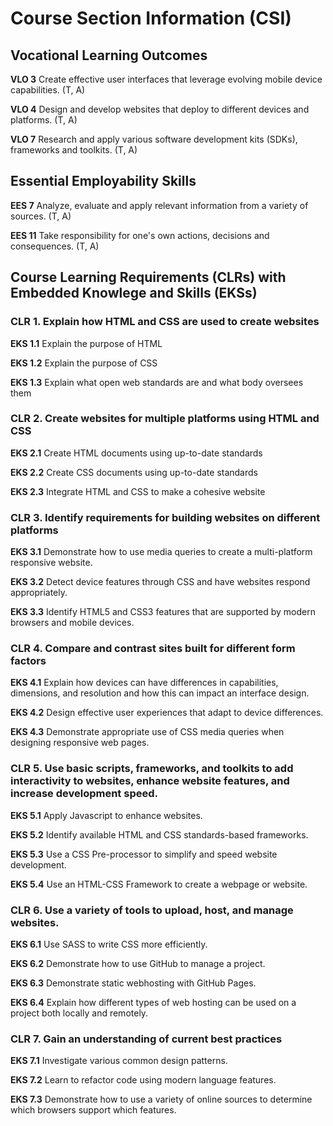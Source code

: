 # Course Section Information (CSI)

## Vocational Learning Outcomes

**VLO 3** Create effective user interfaces that leverage evolving mobile device capabilities. (T, A)

**VLO 4** Design and develop websites that deploy to different devices and platforms. (T, A)

**VLO 7** Research and apply various software development kits (SDKs), frameworks and toolkits. (T, A)

## Essential Employability Skills

**EES 7** Analyze, evaluate and apply relevant information from a variety of sources. (T, A)

**EES 11** Take responsibility for one's own actions, decisions and consequences. (T, A)

## Course Learning Requirements (CLRs) with Embedded Knowlege and Skills (EKSs)

### CLR 1. Explain how HTML and CSS are used to create websites

**EKS 1.1** Explain the purpose of HTML

**EKS 1.2** Explain the purpose of CSS

**EKS 1.3** Explain what open web standards are and what body oversees them

### CLR 2. Create websites for multiple platforms using HTML and CSS

**EKS 2.1** Create HTML documents using up-to-date standards

**EKS 2.2** Create CSS documents using up-to-date standards

**EKS 2.3** Integrate HTML and CSS to make a cohesive website

### CLR 3. Identify requirements for building websites on different platforms

**EKS 3.1** Demonstrate how to use media queries to create a multi-platform responsive website.

**EKS 3.2** Detect device features through CSS and have websites respond appropriately.

**EKS 3.3** Identify HTML5 and CSS3 features that are supported by modern browsers and mobile devices.

### CLR 4. Compare and contrast sites built for different form factors

**EKS 4.1** Explain how devices can have differences in capabilities, dimensions, and resolution and how this can impact an interface design.

**EKS 4.2** Design effective user experiences that adapt to device differences.

**EKS 4.3** Demonstrate appropriate use of CSS media queries when designing responsive web pages.

### CLR 5. Use basic scripts, frameworks, and toolkits to add interactivity to websites, enhance website features, and increase development speed.

**EKS 5.1** Apply Javascript to enhance websites.

**EKS 5.2** Identify available HTML and CSS standards-based frameworks.

**EKS 5.3** Use a CSS Pre-processor to simplify and speed website development.

**EKS 5.4** Use an HTML-CSS Framework to create a webpage or website.

### CLR 6. Use a variety of tools to upload, host, and manage websites.

**EKS 6.1** Use SASS to write CSS more efficiently.

**EKS 6.2** Demonstrate how to use GitHub to manage a project.

**EKS 6.3** Demonstrate static webhosting with GitHub Pages.

**EKS 6.4** Explain how different types of web hosting can be used on a project both locally and remotely.

### CLR 7. Gain an understanding of current best practices

**EKS 7.1** Investigate various common design patterns.

**EKS 7.2** Learn to refactor code using modern language features.

**EKS 7.3** Demonstrate how to use a variety of online sources to determine which browsers support which features.
